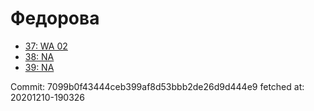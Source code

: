 # Федорова
- [37: WA 02](37.md)
- [38: NA](38.md)
- [39: NA](39.md)

Commit: 7099b0f43444ceb399af8d53bbb2de26d9d444e9
 fetched at: 20201210-190326
